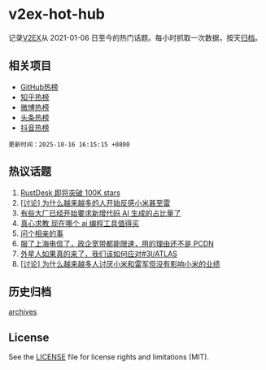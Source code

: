 # v2ex-hot-hub

 记录[V2EX](https://www.v2ex.com/)从 2021-01-06 日至今的热门话题。每小时抓取一次数据，按天[归档](archives)。
 
 ## 相关项目

- [GitHub热榜](https://github.com/lonnyzhang423/github-hot-hub)
- [知乎热榜](https://github.com/lonnyzhang423/zhihu-hot-hub)
- [微博热榜](https://github.com/lonnyzhang423/weibo-hot-hub)
- [头条热榜](https://github.com/lonnyzhang423/toutiao-hot-hub)
- [抖音热榜](https://github.com/lonnyzhang423/douyin-hot-hub)


 `更新时间：2025-10-16 16:15:15 +0800`

## 热议话题

1. [RustDesk 即将突破 100K stars](https://www.v2ex.com/t/1165782)
1. [[讨论] 为什么越来越多的人开始反感小米甚至雷](https://www.v2ex.com/t/1165864)
1. [有些大厂已经开始要求新增代码 AI 生成的占比量了](https://www.v2ex.com/t/1165999)
1. [真心求教 现在哪个 ai 编程工具值得买](https://www.v2ex.com/t/1165997)
1. [问个相亲的事](https://www.v2ex.com/t/1165850)
1. [服了上海电信了，政企宽带都能限速，用的理由还不是 PCDN](https://www.v2ex.com/t/1165717)
1. [外星人如果真的来了，我们该如何应对#3I/ATLAS](https://www.v2ex.com/t/1166003)
1. [[讨论] 为什么越来越多人讨厌小米和雷军但没有影响小米的业绩](https://www.v2ex.com/t/1166044)

## 历史归档

[archives](archives)

## License

See the [LICENSE](LICENSE) file for license rights and limitations (MIT).
